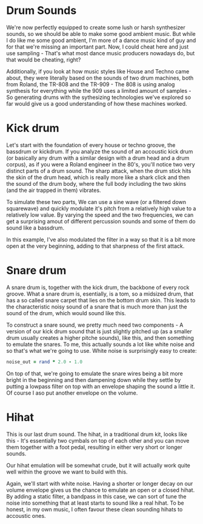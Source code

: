 # Drum Sounds

We're now perfectly equipped to create some lush or harsh synthesizer sounds, so we should be able to make some good ambient music. But while I do like me some good ambient, I'm more of a dance music kind of guy and for that we're missing an important part. Now, I could cheat here and just use sampling - That's what most dance music producers nowadays do, but that would be cheating, right?

Additionally, if you look at how music styles like House and Techno came about, they were literally based on the sounds of two drum machines, both from Roland, the TR-808 and the TR-909 - The 808 is using analog synthesis for everything while the 909 uses a limited amount of samples - So generating drums with the sythesizing technologies we've explored so far would give us a good understanding of how these machines worked.

# Kick drum

Let's start with the foundation of every house or techno groove, the bassdrum or kickdrum. If you analyze the sound of an accoustic kick drum (or basically any drum with a similar design with a drum head and a drum corpus), as if you were a Roland engineer in the 80's, you'll notice two very distinct parts of a drum sound. The sharp attack, when the drum stick hits the skin of the drum head, which is really more like a shark click and then the sound of the drum body, where the full body including the two skins (and the air trapped in them) vibrates.

To simulate these two parts, We can use a sine wave (or a filtered down squarewave) and quickly modulate it's pitch from a relatively high value to a relatively low value. By varying the speed and the two frequencies, we can get a surprising amout of different percussion sounds and some of them do sound like a bassdrum.

In this example, I've also modulated the filter in a way so that it is a bit more open at the very beginning, adding to that sharpness of the first attack.

# Snare drum

A snare drum is, together with the kick drum, the backbone of every rock groove. What a snare drum is, esentially, is a tom, so a midsized drum, that has a so called snare carpet that lies on the bottom drum skin. This leads to the characteristic noisy sound of a snare that is much more than just the sound of the drum, which would sound like this.

To construct a snare sound, we pretty much need two components - A version of our kick drum sound that is just slightly pitched up (as a smaller drum usually creates a higher pitche sounds), like this, and then something to emulate the snares. To me, this actually sounds a lot like white noise and so that's what we're going to use. White noise is surprisingly easy to create:

```ruby
noise_out = rand * 2.0 - 1.0
```

On top of that, we're going to emulate the snare wires being a bit more bright in the beginning and then dampening down while they settle by putting a lowpass filter on top with an envelope shaping the sound a little it. Of course I aso put another envelope on the volume.

# Hihat

This is our last drum sound. The hihat, in a traditional drum kit, looks like this - It's essentially two cymbals on top of each other and you can move them together with a foot pedal, resulting in either very short or longer sounds.

Our hihat emulation will be somewhat crude, but it will actually work quite well within the groove we want to build with this.

Again, we'll start with white noise. Having a shorter or longer decay on our volume envelope gives us the chance to emulate an open or a closed hihat. By adding a static filter, a bandpass in this case, we can sort of tune the noise into something that at least starts to sound like a real hihat. To be honest, in my own music, I often favour these clean sounding hihats to accoustic ones.

